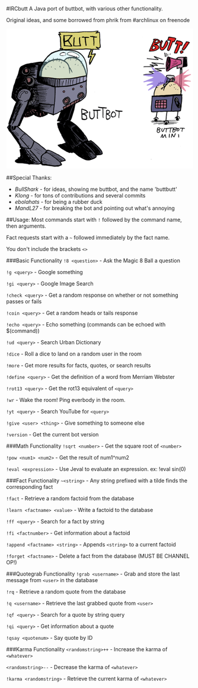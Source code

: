 #IRCbutt
A Java port of buttbot, with various other functionality.

Original ideas, and some borrowed from phrik from #archlinux on freenode

![Real photograph of buttbutt](buttbot.gif "Real photographs of buttbutt")

##Special Thanks:
- *BullShark* - for ideas, showing me buttbot, and the name 'buttbutt'
- *Klong* - for tons of contributions and several commits
- *ebolahats* - for being a rubber duck
- *MandL27* - for breaking the bot and pointing out what's annoying

##Usage:
Most commands start with `!` followed by the command name, then arguments.

Fact requests start with a `~` followed immediately by the fact name.

You don't include the brackets `<>`

###Basic Functionality
`!8 <question>`         -  Ask the Magic 8 Ball a question

`!g <query>`            -  Google something

`!gi <query>`           -  Google Image Search

`!check <query>`        -  Get a random response on whether or not something passes or fails

`!coin <query>`         -  Get a random heads or tails response

`!echo <query>`         -  Echo something (commands can be echoed with $(command))

`!ud <query>`           -  Search Urban Dictionary

`!dice`                 -  Roll a dice to land on a random user in the room

`!more`                 -  Get more results for facts, quotes, or search results

`!define <query>`       -  Get the definition of a word from Merriam Webster

`!rot13 <query>`        -  Get the rot13 equivalent of `<query>`

`!wr`                   -  Wake the room!  Ping everbody in the room.

`!yt <query>`           -  Search YouTube for `<query>`

`!give <user> <thing>`  -  Give something to someone else

`!version`              -  Get the current bot version

###Math Functionality
`!sqrt <number>`      -  Get the square root of `<number>`

`!pow <num1> <num2>`  -  Get the result of num1^num2

`!eval <expression>`  -  Use Jeval to evaluate an expression. ex: !eval sin(0)

###Fact Functionality
`~<string>`                   -  Any string prefixed with a tilde finds the corresponding fact

`!fact`                       -  Retrieve a random factoid from the database

`!learn <factname> <value>`   -  Write a factoid to the database

`!ff <query>`                 -  Search for a fact by string

`!fi <factnumber>`            -  Get information about a factoid

`!append <factname> <string>` -  Appends `<string>` to a current factoid

`!forget <factname>`          -  Delete a fact from the database (MUST BE CHANNEL OP!)

###Quotegrab Functionality
`!grab <username>`     -  Grab and store the last message from `<user>` in the database

`!rq`                  -  Retrieve a random quote from the database

`!q <username>`        -  Retrieve the last grabbed quote from `<user>`

`!qf <query>`          -  Search for a quote by string query

`!qi <query>`          -  Get information about a quote

`!qsay <quotenum>`     -  Say quote by ID

###Karma Functionality
`<randomstring>++`      -  Increase the karma of `<whatever>`

`<randomstring>--`      -  Decrease the karma of `<whatever>`

`!karma <randomstring>` -  Retrieve the current karma of `<whatever>`